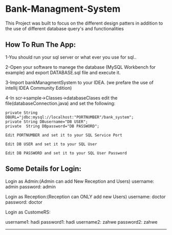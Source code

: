 # Bank-Managment-System
This Project was built to focus on the different design patters in addition to the use of different database query's and functionalities

How To Run The App:
-------------------

1-You should run your sql server or what ever you use for sql..

2-Open your software to manege the database (MySQL Workbench for example) and export DATABASE.sql file and execute it.

3-Import bankManagmentSystem to your IDEA. (we prefare the use of intellij IDEA Community Edition)

4-In scr->sample->Classes->databaseClases edit the file(databaseConnection.java) and set the following:

	private String DBURL="jdbc:mysql://localhost:"PORTNUMBER"/bank_system";
	private String DBusername="DB USER";
	private  String DBpassword="DB PASSWORD";

``Edit PORTNUMBER and set it to your SQL Service Port``

``Edit DB USER and set it to your SQL User``

``Edit DB PASSWORD and set it to your SQL User Password``

Some Details for Login:
------------------------

Login as Admin:(Admin can add New Reception and Users)
	username: admin
	password: admin

Login as Reception:(Reception can ONLY add new Users)
	username: doctor
	password: doctor

Login as CustomeRS:

  username1: hadi
	password1: hadi
	username2: zahwe
	password2: zahwe
  
----------------------------------------------------------------------------------------------------------
